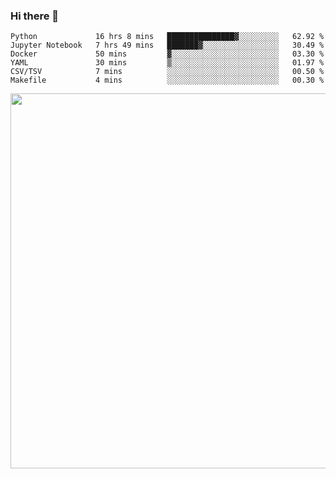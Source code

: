 ### Hi there 👋

<!--START_SECTION:waka-->

```text
Python             16 hrs 8 mins   ███████████████▓░░░░░░░░░   62.92 %
Jupyter Notebook   7 hrs 49 mins   ███████▓░░░░░░░░░░░░░░░░░   30.49 %
Docker             50 mins         ▓░░░░░░░░░░░░░░░░░░░░░░░░   03.30 %
YAML               30 mins         ▒░░░░░░░░░░░░░░░░░░░░░░░░   01.97 %
CSV/TSV            7 mins          ░░░░░░░░░░░░░░░░░░░░░░░░░   00.50 %
Makefile           4 mins          ░░░░░░░░░░░░░░░░░░░░░░░░░   00.30 %
```

<!--END_SECTION:waka-->

<img src="https://wakatime.com/share/@QuantumA/fc1cfcd9-4c6f-41e9-9c18-f86f6df42a11.svg?sanitize=true" width="600">

<!--
**QuantumA/QuantumA** is a ✨ _special_ ✨ repository because its `README.md` (this file) appears on your GitHub profile.

Here are some ideas to get you started:

- 🔭 I’m currently working on ...
- 🌱 I’m currently learning ...
- 👯 I’m looking to collaborate on ...
- 🤔 I’m looking for help with ...
- 💬 Ask me about ...
- 📫 How to reach me: ...
- 😄 Pronouns: ...
- ⚡ Fun fact: ...
-->

